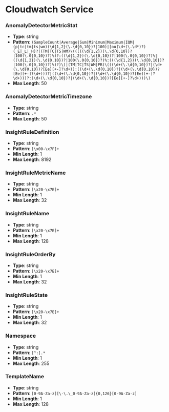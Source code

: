 # Cloudwatch Service

### AnomalyDetectorMetricStat
- **Type**: string
- **Pattern**: `(SampleCount|Average|Sum|Minimum|Maximum|IQM|(p|tc|tm|ts|wm)(\d{1,2}(\.\d{0,10})?|100)|[ou]\d+(\.\d*)?)(_E|_L|_H)?|(TM|TC|TS|WM)\(((((\d{1,2})(\.\d{0,10})?|100(\.0{0,10})?)%)?:((\d{1,2})(\.\d{0,10})?|100(\.0{0,10})?)%|((\d{1,2})(\.\d{0,10})?|100(\.0{0,10})?)%:(((\d{1,2})(\.\d{0,10})?|100(\.0{0,10})?)%)?)\)|(TM|TC|TS|WM|PR)\(((\d+(\.\d{0,10})?|(\d+(\.\d{0,10})?[Ee][+-]?\d+)):((\d+(\.\d{0,10})?|(\d+(\.\d{0,10})?[Ee][+-]?\d+)))?|((\d+(\.\d{0,10})?|(\d+(\.\d{0,10})?[Ee][+-]?\d+)))?:(\d+(\.\d{0,10})?|(\d+(\.\d{0,10})?[Ee][+-]?\d+)))\)`
- **Max Length**: 50

### AnomalyDetectorMetricTimezone
- **Type**: string
- **Pattern**: `.*`
- **Max Length**: 50

### InsightRuleDefinition
- **Type**: string
- **Pattern**: `[\x00-\x7F]+`
- **Min Length**: 1
- **Max Length**: 8192

### InsightRuleMetricName
- **Type**: string
- **Pattern**: `[\x20-\x7E]+`
- **Min Length**: 1
- **Max Length**: 32

### InsightRuleName
- **Type**: string
- **Pattern**: `[\x20-\x7E]+`
- **Min Length**: 1
- **Max Length**: 128

### InsightRuleOrderBy
- **Type**: string
- **Pattern**: `[\x20-\x7E]+`
- **Min Length**: 1
- **Max Length**: 32

### InsightRuleState
- **Type**: string
- **Pattern**: `[\x20-\x7E]+`
- **Min Length**: 1
- **Max Length**: 32

### Namespace
- **Type**: string
- **Pattern**: `[^:].*`
- **Min Length**: 1
- **Max Length**: 255

### TemplateName
- **Type**: string
- **Pattern**: `[0-9A-Za-z][\-\.\_0-9A-Za-z]{0,126}[0-9A-Za-z]`
- **Min Length**: 1
- **Max Length**: 128

